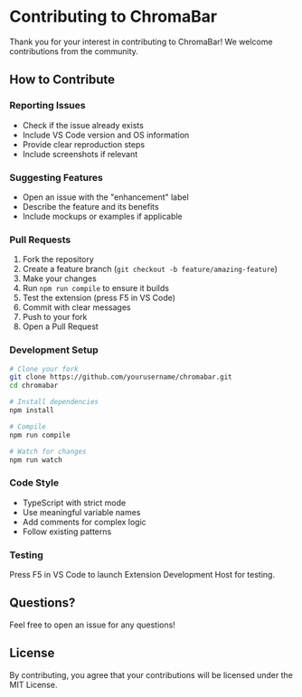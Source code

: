 # Contributing to ChromaBar

Thank you for your interest in contributing to ChromaBar! We welcome contributions from the community.

## How to Contribute

### Reporting Issues

- Check if the issue already exists
- Include VS Code version and OS information
- Provide clear reproduction steps
- Include screenshots if relevant

### Suggesting Features

- Open an issue with the "enhancement" label
- Describe the feature and its benefits
- Include mockups or examples if applicable

### Pull Requests

1. Fork the repository
2. Create a feature branch (`git checkout -b feature/amazing-feature`)
3. Make your changes
4. Run `npm run compile` to ensure it builds
5. Test the extension (press F5 in VS Code)
6. Commit with clear messages
7. Push to your fork
8. Open a Pull Request

### Development Setup

```bash
# Clone your fork
git clone https://github.com/yourusername/chromabar.git
cd chromabar

# Install dependencies
npm install

# Compile
npm run compile

# Watch for changes
npm run watch
```

### Code Style

- TypeScript with strict mode
- Use meaningful variable names
- Add comments for complex logic
- Follow existing patterns

### Testing

Press F5 in VS Code to launch Extension Development Host for testing.

## Questions?

Feel free to open an issue for any questions!

## License

By contributing, you agree that your contributions will be licensed under the MIT License.